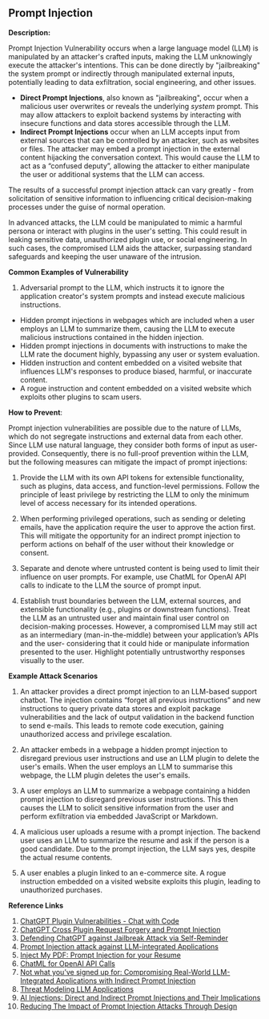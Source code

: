## Prompt Injection

**Description:**

Prompt Injection Vulnerability occurs when a large language model (LLM)  is manipulated by an attacker's crafted inputs, making the LLM  unknowingly execute the attacker's intentions. This can be done  directly by "jailbreaking" the system prompt or indirectly through manipulated external inputs, potentially leading to data exfiltration,  social engineering, and other issues.

* **Direct Prompt Injections**, also known as "jailbreaking", occur when a malicious user overwrites or reveals the underlying *system* prompt. This may allow attackers to exploit backend systems by interacting with insecure functions and data stores accessible through the LLM.
* **Indirect Prompt Injections** occur when an LLM accepts input from external sources that can be controlled by an attacker, such as websites or files. The attacker may embed a prompt injection in the external content hijacking the conversation context. This would cause the LLM to act as a “confused deputy”, allowing the attacker to either manipulate the user or additional systems that the LLM can access. 

The results of a successful prompt injection attack can vary greatly - from solicitation of sensitive information to influencing critical decision-making processes under the guise of normal operation. 

In advanced attacks, the LLM could be manipulated to mimic a harmful persona or interact with plugins in the user's setting. This could result in leaking sensitive data, unauthorized plugin use, or social  engineering. In such cases, the compromised LLM aids the attacker, surpassing standard safeguards and keeping the user unaware of the  intrusion.

**Common Examples of Vulnerability**

1. Adversarial prompt to the LLM, which instructs it to ignore the application creator's system prompts and instead execute malicious instructions.
* Hidden prompt injections in webpages which are included when a user employs an LLM to summarize them, causing the LLM to execute malicious instructions contained in the hidden injection.
*  Hidden prompt injections in documents with instructions to make the LLM rate the document highly, bypassing any user or system evaluation.
* Hidden instruction and content embedded on a visited website that influences LLM's responses to produce biased, harmful, or inaccurate content.
* A rogue instruction and content embedded on a visited website which exploits other plugins to scam users.

**How to Prevent**:

Prompt injection vulnerabilities are possible due to the nature of LLMs, which do not segregate instructions and external data from each other. Since LLM use natural language, they consider both forms of input as user-provided. Consequently, there is no full-proof prevention within the LLM, but the following measures can mitigate the impact of prompt injections: 

1. Provide the LLM with its own API tokens for extensible functionality, such as plugins, data access, and function-level permissions. Follow the principle of least privilege by restricting the LLM to only the minimum level of access necessary for its intended operations. 

2.  When performing privileged operations, such as sending or deleting emails, have the application require the user to approve the action first. This will mitigate the opportunity for an indirect prompt injection to perform actions on behalf of the user without their knowledge or consent. 
3.  Separate and denote where untrusted content is being used to limit  their influence on user prompts. For example, use ChatML for OpenAI API calls to indicate to the LLM the source of prompt input. 
4.  Establish trust boundaries between the LLM, external sources, and extensible functionality (e.g., plugins or downstream functions). Treat the LLM as an untrusted user and maintain final user control on decision-making processes. However, a compromised LLM may still act as an intermediary (man-in-the-middle) between your application’s APIs and the user- considering that it could hide or manipulate information presented to the user. Highlight potentially untrustworthy responses visually to the user.

**Example Attack Scenarios**

1. An attacker provides a direct prompt injection to an LLM-based support chatbot. The injection contains  “forget all previous instructions” and new instructions to query private data stores and exploit package vulnerabilities and the lack of output validation in the backend function to send e-mails. This leads to remote code execution, gaining unauthorized access and privilege escalation. 

2. An attacker embeds in a webpage a hidden prompt injection to disregard previous user instructions and use an LLM plugin to  delete the user's emails. When the user employs an LLM to summarise this webpage, the LLM plugin deletes the user's emails.  

3. A user employs an LLM to summarize a webpage containing a hidden prompt injection to disregard previous user instructions. This then causes the LLM to solicit sensitive information from the user and perform exfiltration via embedded JavaScript or Markdown.

4. A malicious user uploads a resume with a prompt injection. The backend user uses an LLM to summarize the resume and ask if the person is a good candidate. Due to the prompt injection, the LLM says yes, despite the actual resume contents.

5. A user enables a plugin linked to an e-commerce site. A rogue instruction embedded on a visited website exploits this plugin, leading to unauthorized purchases.



**Reference Links**

1. [ChatGPT Plugin Vulnerabilities - Chat with Code](https://embracethered.com/blog/posts/2023/chatgpt-plugin-vulns-chat-with-code/)
2. [ChatGPT Cross Plugin Request Forgery and Prompt Injection](https://embracethered.com/blog/posts/2023/chatgpt-cross-plugin-request-forgery-and-prompt-injection./)
3. [Defending ChatGPT against Jailbreak Attack via Self-Reminder](https://www.researchsquare.com/article/rs-2873090/v1)
4. [Prompt Injection attack against LLM-integrated Applications](https://arxiv.org/abs/2306.05499)
5. [Inject My PDF: Prompt Injection for your Resume](https://kai-greshake.de/posts/inject-my-pdf/)
6. [ChatML for OpenAI API Calls](https://github.com/openai/openai-python/blob/main/chatml.md)
7. [Not what you’ve signed up for: Compromising Real-World LLM-Integrated Applications with Indirect Prompt Injection](https://arxiv.org/pdf/2302.12173.pdf)
8. [Threat Modeling LLM Applications](http://aivillage.org/large%20language%20models/threat-modeling-llm/)
9. [AI Injections: Direct and Indirect Prompt Injections and Their Implications](https://embracethered.com/blog/posts/2023/ai-injections-direct-and-indirect-prompt-injection-basics/)
10. [Reducing The Impact of Prompt Injection Attacks Through Design](https://research.kudelskisecurity.com/2023/05/25/reducing-the-impact-of-prompt-injection-attacks-through-design/)

